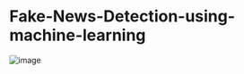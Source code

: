 # Fake-News-Detection-using-machine-learning
![image](https://github.com/chaymaemerhrioui1/Fake-News-Detection-using-machine-learning/assets/128318349/24c4af10-edf6-4b95-a1f5-1ac26fd464dc)

